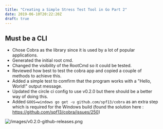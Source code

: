 ```yaml
---
title: "Creating a Simple Stress Test Tool in Go Part 2"
date: 2019-06-10T20:22:20Z
draft: true
---
```


## Must be a CLI

- Chose Cobra as the library since it is used by a lot of popular applications.
- Generated the initial root cmd.
- Changed the visibility of the RootCmd so it could be tested.
- Reviewed how best to test the cobra app and copied a couple of methods to achieve this.
- Added a simple test to comfirm that the program works with a "Hello, World!" output message.
- Updated the circle ci config to use v0.2.0 but there should be a better way of doing this.
- Added `GOOS=windows go get -u github.com/spf13/cobra` as an extra step which is required for the Windows build (found the solution here : https://github.com/spf13/cobra/issues/250)

![/images/v0.2.0-github-releases.png](/images/v0.2.0-github-releases.png)
